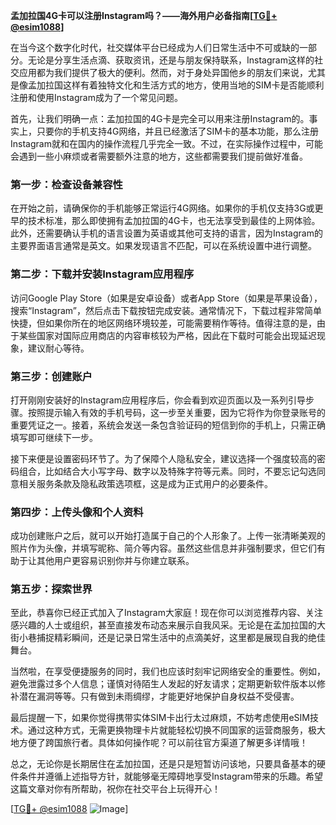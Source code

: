 **孟加拉国4G卡可以注册Instagram吗？——海外用户必备指南[[TG💪+ @esim1088](https://t.me/s/esim1088)]**

在当今这个数字化时代，社交媒体平台已经成为人们日常生活中不可或缺的一部分。无论是分享生活点滴、获取资讯，还是与朋友保持联系，Instagram这样的社交应用都为我们提供了极大的便利。然而，对于身处异国他乡的朋友们来说，尤其是像孟加拉国这样有着独特文化和生活方式的地方，使用当地的SIM卡是否能顺利注册和使用Instagram成为了一个常见问题。

首先，让我们明确一点：孟加拉国的4G卡是完全可以用来注册Instagram的。事实上，只要你的手机支持4G网络，并且已经激活了SIM卡的基本功能，那么注册Instagram就和在国内的操作流程几乎完全一致。不过，在实际操作过程中，可能会遇到一些小麻烦或者需要额外注意的地方，这些都需要我们提前做好准备。

### **第一步：检查设备兼容性**
在开始之前，请确保你的手机能够正常运行4G网络。如果你的手机仅支持3G或更早的技术标准，那么即使拥有孟加拉国的4G卡，也无法享受到最佳的上网体验。此外，还需要确认手机的语言设置为英语或其他可支持的语言，因为Instagram的主要界面语言通常是英文。如果发现语言不匹配，可以在系统设置中进行调整。

### **第二步：下载并安装Instagram应用程序**
访问Google Play Store（如果是安卓设备）或者App Store（如果是苹果设备），搜索“Instagram”，然后点击下载按钮完成安装。通常情况下，下载过程非常简单快捷，但如果你所在的地区网络环境较差，可能需要稍作等待。值得注意的是，由于某些国家对国际应用商店的内容审核较为严格，因此在下载时可能会出现延迟现象，建议耐心等待。

### **第三步：创建账户**
打开刚刚安装好的Instagram应用程序后，你会看到欢迎页面以及一系列引导步骤。按照提示输入有效的手机号码，这一步至关重要，因为它将作为你登录账号的重要凭证之一。接着，系统会发送一条包含验证码的短信到你的手机上，只需正确填写即可继续下一步。

接下来便是设置密码环节了。为了保障个人隐私安全，建议选择一个强度较高的密码组合，比如结合大小写字母、数字以及特殊字符等元素。同时，不要忘记勾选同意相关服务条款及隐私政策选项框，这是成为正式用户的必要条件。

### **第四步：上传头像和个人资料**
成功创建账户之后，就可以开始打造属于自己的个人形象了。上传一张清晰美观的照片作为头像，并填写昵称、简介等内容。虽然这些信息并非强制要求，但它们有助于让其他用户更容易识别你并与你建立联系。

### **第五步：探索世界**
至此，恭喜你已经正式加入了Instagram大家庭！现在你可以浏览推荐内容、关注感兴趣的人士或组织，甚至直接发布动态来展示自我风采。无论是在孟加拉国的大街小巷捕捉精彩瞬间，还是记录日常生活中的点滴美好，这里都是展现自我的绝佳舞台。

当然啦，在享受便捷服务的同时，我们也应该时刻牢记网络安全的重要性。例如，避免泄露过多个人信息；谨慎对待陌生人发起的好友请求；定期更新软件版本以修补潜在漏洞等等。只有做到未雨绸缪，才能更好地保护自身权益不受侵害。

最后提醒一下，如果你觉得携带实体SIM卡出行太过麻烦，不妨考虑使用eSIM技术。通过这种方式，无需更换物理卡片就能轻松切换不同国家的运营商服务，极大地方便了跨国旅行者。具体如何操作呢？可以前往官方渠道了解更多详情哦！

总之，无论你是长期居住在孟加拉国，还是只是短暂访问该地，只要具备基本的硬件条件并遵循上述指导方针，就能够毫无障碍地享受Instagram带来的乐趣。希望这篇文章对你有所帮助，祝你在社交平台上玩得开心！

[[TG💪+ @esim1088](https://t.me/s/esim1088) ![Image](https://i.postimg.cc/4NQfJmqS/Snipaste-2025-05-13-00-14-12.png)]